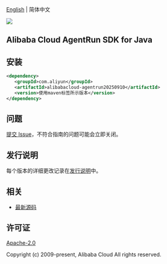 [English](README.md) | 简体中文

![](https://aliyunsdk-pages.alicdn.com/icons/AlibabaCloud.svg)

## Alibaba Cloud AgentRun SDK for Java

## 安装

```xml
<dependency>
   <groupId>com.aliyun</groupId>
   <artifactId>alibabacloud-agentrun20250910</artifactId>
   <version>使用maven标签所示版本</version>
</dependency>
```

## 问题

[提交 Issue](https://github.com/aliyun/alibabacloud-java-async-sdk/issues/new)，不符合指南的问题可能会立即关闭。

## 发行说明

每个版本的详细更改记录在[发行说明](./ChangeLog.txt)中。

## 相关

- [最新源码](https://github.com/aliyun/alibabacloud-async-java-sdk/)

## 许可证

[Apache-2.0](http://www.apache.org/licenses/LICENSE-2.0)

Copyright (c) 2009-present, Alibaba Cloud All rights reserved.
